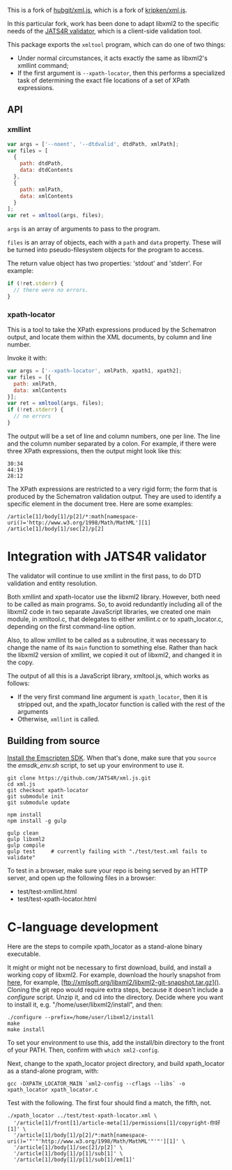 This is a fork of [hubgit/xml.js](https://github.com/hubgit/xml.js), which is
a fork of [kripken/xml.js](https://github.com/kripken/xml.js).

In this particular fork, work has been done to adapt libxml2 to the specific
needs of the [JATS4R validator](http://jats4r.org/validator/), which is a
client-side validation tool.


This package exports the `xmltool` program, which can do one of two things:

* Under normal circumstances, it acts exactly the same as libxml2's xmllint
  command;
* If the first argument is `--xpath-locator`, then this performs a specialized
  task of determining the exact file locations of a set of XPath expressions.




## API


### xmllint

```javascript
var args = ['--noent', '--dtdvalid', dtdPath, xmlPath];
var files = [
  {
    path: dtdPath,
    data: dtdContents
  },
  {
    path: xmlPath,
    data: xmlContents
  }
];
var ret = xmltool(args, files);
```

`args` is an array of arguments to pass to the program.

`files` is an array of objects, each with a `path` and `data` property. These will be turned into pseudo-filesystem objects for the program to access.

The return value object has two properties: 'stdout' and 'stderr'. For example:

```javascript
if (!ret.stderr) {
  // there were no errors.
}
```


### xpath-locator

This is a tool to take the XPath expressions produced by the Schematron output,
and locate them within the XML documents, by column and line number.

Invoke it with:

```javascript
var args = ['--xpath-locator', xmlPath, xpath1, xpath2];
var files = [{
  path: xmlPath,
  data: xmlContents
}];
var ret = xmltool(args, files);
if (!ret.stderr) {
  // no errors
}
```

The output will be a set of line and column numbers, one per line. The line and
the column number separated by a colon. For example, if there were three XPath
expressions, then the output might look like this:

```
30:34
44:19
28:12
```

The XPath expressions are restricted to a very rigid form; the form that is produced
by the Schematron validation output. They are used to identify a specific element
in the document tree. Here are some examples:

```
/article[1]/body[1]/p[2]/*:math[namespace-uri()='http://www.w3.org/1998/Math/MathML'][1]
/article[1]/body[1]/sec[2]/p[2]
```

# Integration with JATS4R validator

The validator will continue to use xmllint in the first pass, to do DTD validation
and entity resolution.

Both xmllint and xpath-locator use the libxml2 library. However, both need to be 
called as main programs. So, to avoid redundantly including all of the libxml2
code in two separate JavaScript libraries, we created one main module, in 
xmltool.c, that delegates to either xmllint.c or to
xpath_locator.c, depending on the first command-line option. 

Also, to allow xmllint to be called as a subroutine, it was necessary to change the
name of its `main` function to something else. Rather than hack the libxml2 version 
of xmllint, we copied it out of
libxml2, and changed it in the copy.

The output of all this is a JavaScript library, xmltool.js, which works as follows:

* If the very first command line argument is `xpath_locator`, then it is stripped
  out, and the xpath_locator function is called with the rest of the arguments
* Otherwise, `xmllint` is called.


## Building from source

[Install the Emscripten 
SDK](https://kripken.github.io/emscripten-site/docs/getting_started/downloads.html). 
When that's done, make sure that you `source` the *emsdk_env.sh* script, to set up 
your environment to use it.

```
git clone https://github.com/JATS4R/xml.js.git
cd xml.js
git checkout xpath-locator
git submodule init
git submodule update

npm install
npm install -g gulp

gulp clean
gulp libxml2
gulp compile
gulp test     # currently failing with "./test/test.xml fails to validate"
```

To test in a browser, make sure your repo is being served by an HTTP server, and open
up the following files in a browser:

* test/test-xmllint.html
* test/test-xpath-locator.html


# C-language development

Here are the steps to compile xpath_locator as a stand-alone binary executable.

It might or might not be necessary to first download, build, and install a working copy 
of libxml2. For example, download the hourly snapshot from 
[here](http://www.xmlsoft.org/downloads.html), for example,
[ftp://xmlsoft.org/libxml2/libxml2-git-snapshot.tar.gz](). Cloning the git repo would
require extra steps, because it doesn't include a *configure* script. Unzip it, and
cd into the directory. Decide where you want to install it, e.g. "/home/user/libxml2/install", 
and then:

```
./configure --prefix=/home/user/libxml2/install
make
make install
```

To set your environment to use this, add the install/bin directory to the front of your PATH.
Then, confirm with `which xml2-config`.

Next, change to the xpath_locator project directory, and build xpath_locator as a 
stand-alone program, with:

```
gcc -DXPATH_LOCATOR_MAIN `xml2-config --cflags --libs` -o xpath_locator xpath_locator.c
```

Test with the following. The first four should find a match, the fifth, not.

```
./xpath_locator ../test/test-xpath-locator.xml \
  '/article[1]/front[1]/article-meta[1]/permissions[1]/copyright-你好[1]' \
  '/article[1]/body[1]/p[2]/*:math[namespace-uri()='"'"'http://www.w3.org/1998/Math/MathML'"'"'][1]' \
  '/article[1]/body[1]/sec[2]/p[2]' \
  '/article[1]/body[1]/p[1]/sub[1]' \
  '/article[1]/body[1]/p[1]/sub[1]/em[1]'
```
